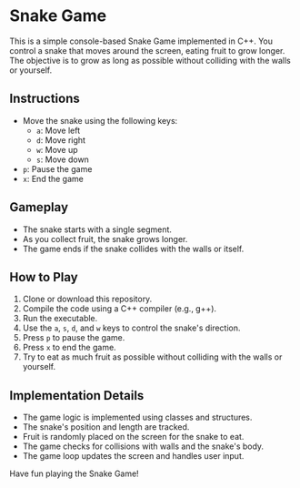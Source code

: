 # Snake Game

This is a simple console-based Snake Game implemented in C++. You control a snake that moves around the screen, eating fruit to grow longer. The objective is to grow as long as possible without colliding with the walls or yourself.

## Instructions

- Move the snake using the following keys:
  - `a`: Move left
  - `d`: Move right
  - `w`: Move up
  - `s`: Move down
- `p`: Pause the game
- `x`: End the game

## Gameplay

- The snake starts with a single segment.
- As you collect fruit, the snake grows longer.
- The game ends if the snake collides with the walls or itself.

## How to Play

1. Clone or download this repository.
2. Compile the code using a C++ compiler (e.g., g++).
3. Run the executable.
4. Use the `a`, `s`, `d`, and `w` keys to control the snake's direction.
5. Press `p` to pause the game.
6. Press `x` to end the game.
7. Try to eat as much fruit as possible without colliding with the walls or yourself.

## Implementation Details

- The game logic is implemented using classes and structures.
- The snake's position and length are tracked.
- Fruit is randomly placed on the screen for the snake to eat.
- The game checks for collisions with walls and the snake's body.
- The game loop updates the screen and handles user input.

Have fun playing the Snake Game!
